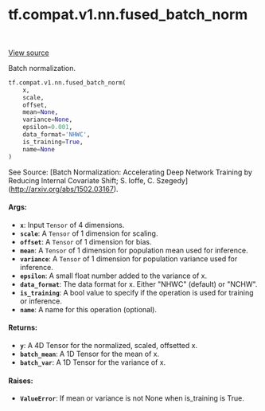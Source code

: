 <div itemscope itemtype="http://developers.google.com/ReferenceObject">
<meta itemprop="name" content="tf.compat.v1.nn.fused_batch_norm" />
<meta itemprop="path" content="Stable" />
</div>

# tf.compat.v1.nn.fused_batch_norm

<!-- Insert buttons -->

<table class="tfo-notebook-buttons tfo-api" align="left">
</table>

<a target="_blank" href="/code/stable/tensorflow/python/ops/nn_impl.py">View source</a>



<!-- Start diff -->
Batch normalization.

``` python
tf.compat.v1.nn.fused_batch_norm(
    x,
    scale,
    offset,
    mean=None,
    variance=None,
    epsilon=0.001,
    data_format='NHWC',
    is_training=True,
    name=None
)
```



<!-- Placeholder for "Used in" -->

See Source: [Batch Normalization: Accelerating Deep Network Training by
Reducing Internal Covariate Shift; S. Ioffe, C. Szegedy]
(http://arxiv.org/abs/1502.03167).

#### Args:


* <b>`x`</b>: Input `Tensor` of 4 dimensions.
* <b>`scale`</b>: A `Tensor` of 1 dimension for scaling.
* <b>`offset`</b>: A `Tensor` of 1 dimension for bias.
* <b>`mean`</b>: A `Tensor` of 1 dimension for population mean used for inference.
* <b>`variance`</b>: A `Tensor` of 1 dimension for population variance
          used for inference.
* <b>`epsilon`</b>: A small float number added to the variance of x.
* <b>`data_format`</b>: The data format for x. Either "NHWC" (default) or "NCHW".
* <b>`is_training`</b>: A bool value to specify if the operation is used for
             training or inference.
* <b>`name`</b>: A name for this operation (optional).


#### Returns:


* <b>`y`</b>: A 4D Tensor for the normalized, scaled, offsetted x.
* <b>`batch_mean`</b>: A 1D Tensor for the mean of x.
* <b>`batch_var`</b>: A 1D Tensor for the variance of x.


#### Raises:


* <b>`ValueError`</b>: If mean or variance is not None when is_training is True.